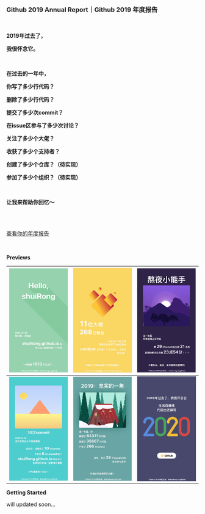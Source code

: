 ### Github 2019 Annual Report｜Github 2019 年度报告 

<br/>

**2019年过去了，**

**我很怀念它。**

<br/>

**在过去的一年中，**

**你写了多少行代码？**

**删除了多少行代码？**

**提交了多少次commit？**

**在issue区参与了多少次讨论？**

**关注了多少个大佬？**

**收获了多少个支持者？**

**创建了多少个仓库？（待实现）**

**参加了多少个组织？（待实现）**

<br/>

**让我来帮助你回忆～**

<br/>

<br/>

[查看你的年度报告](https://linshuirong.cn/github/)

<br/>

**Previews**

| ![gakki](./previews/1.png) | ![gakki](./previews/2.png) | ![gakki](./previews/3.png) |
| -------------------------- | -------------------------- | -------------------------- |
| ![gakki](./previews/4.png) | ![gakki](./previews/5.png) | ![gakki](./previews/6.png) |



**Getting Started**

will updated soon...


